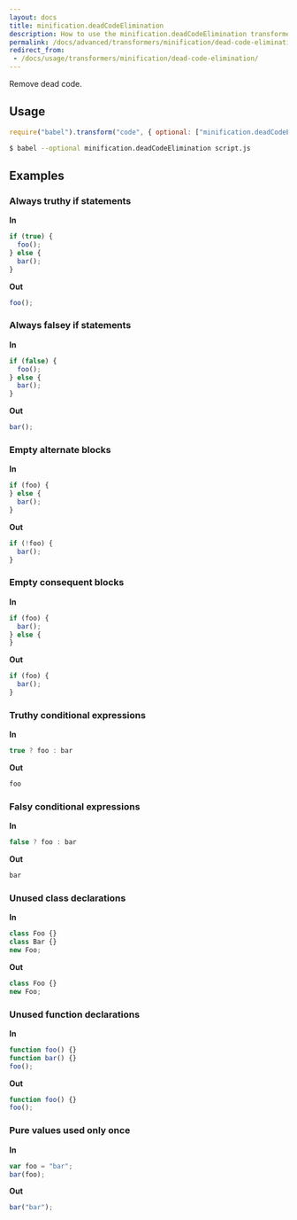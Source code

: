```yaml
---
layout: docs
title: minification.deadCodeElimination
description: How to use the minification.deadCodeElimination transformer.
permalink: /docs/advanced/transformers/minification/dead-code-elimination/
redirect_from:
 - /docs/usage/transformers/minification/dead-code-elimination/
---
```


Remove dead code.

## Usage

```javascript
require("babel").transform("code", { optional: ["minification.deadCodeElimination"] });
```

```sh
$ babel --optional minification.deadCodeElimination script.js
```

## Examples

### Always truthy if statements

**In**

```javascript
if (true) {
  foo();
} else {
  bar();
}
```

**Out**

```javascript
foo();
```

### Always falsey if statements

**In**

```javascript
if (false) {
  foo();
} else {
  bar();
}
```

**Out**

```javascript
bar();
```

### Empty alternate blocks

**In**

```javascript
if (foo) {
} else {
  bar();
}
```

**Out**

```javascript
if (!foo) {
  bar();
}
```

### Empty consequent blocks

**In**

```javascript
if (foo) {
  bar();
} else {
}
```

**Out**

```javascript
if (foo) {
  bar();
}
```

### Truthy conditional expressions

**In**

```javascript
true ? foo : bar
```

**Out**

```javascript
foo
```

### Falsy conditional expressions

**In**

```javascript
false ? foo : bar
```

**Out**

```javascript
bar
```

### Unused class declarations

**In**

```javascript
class Foo {}
class Bar {}
new Foo;
```

**Out**

```javascript
class Foo {}
new Foo;
```

### Unused function declarations

**In**

```javascript
function foo() {}
function bar() {}
foo();
```

**Out**

```javascript
function foo() {}
foo();
```

### Pure values used only once

**In**

```javascript
var foo = "bar";
bar(foo);
```

**Out**

```javascript
bar("bar");
```
